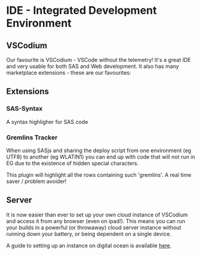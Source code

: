 IDE - Integrated Development Environment
====================

VSCodium
---------------------

Our favourite is VSCodium - VSCode without the telemetry!  It's a great IDE and very usable for both SAS and Web development.  It also has many marketplace extensions - these are our favourites:

## Extensions

### SAS-Syntax
A syntax highligher for SAS code

### Gremlins Tracker

When using SASjs and sharing the deploy script from one environment (eg UTF8) to another (eg WLATIN1) you can end up with code that will not run in EG due to the existence of hidden special characters.

This plugin will highlight all the rows containing such 'gremlins'.  A real time saver / problem avoider!

## Server

It is now easier than ever to set up your own cloud instance of VSCodium and access it from any browser (even on ipad!).  This means you can run your builds in a powerful (or throwaway) cloud server instance without running down your battery, or being dependent on a single device.

A guide to setting up an instance on digital ocean is available [here](https://github.com/cdr/code-server/blob/v3.8.0/doc/guide.md).

<meta name="description" content="Tips & Tricks for building apps - an overview of the various IDEs available for development">
